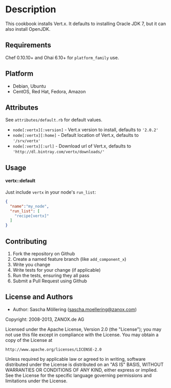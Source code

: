 Description
==============
This cookbook installs Vert.x. It defaults to installing Oracle JDK 7, but it can also install OpenJDK. 

Requirements
------------
Chef 0.10.10+ and Ohai 6.10+ for `platform_family` use.

## Platform
* Debian, Ubuntu
* CentOS, Red Hat, Fedora, Amazon


Attributes
----------
See `attributes/default.rb` for default values.

* `node[:vertx][:version]` - Vert.x version to install, defaults to `'2.0.2'`
* `node[:vertx][:home]` - Default location of Vert.x, defaults to `'/srv/vertx'`
* `node[:vertx][:url]` - Download url of Vert.x, defaults to `'http://dl.bintray.com/vertx/downloads/'`


Usage
-----
#### vertx::default

Just include `vertx` in your node's `run_list`:

```json
{
  "name":"my_node",
  "run_list": [
    "recipe[vertx]"
  ]
}
```

Contributing
------------
1. Fork the repository on Github
2. Create a named feature branch (like `add_component_x`)
3. Write you change
4. Write tests for your change (if applicable)
5. Run the tests, ensuring they all pass
6. Submit a Pull Request using Github

License and Authors
-------------------

* Author: Sascha Möllering (<sascha.moellering@zanox.com>)

Copyright: 2008-2013, ZANOX.de AG

Licensed under the Apache License, Version 2.0 (the "License");
you may not use this file except in compliance with the License.
You may obtain a copy of the License at

    http://www.apache.org/licenses/LICENSE-2.0

Unless required by applicable law or agreed to in writing, software
distributed under the License is distributed on an "AS IS" BASIS,
WITHOUT WARRANTIES OR CONDITIONS OF ANY KIND, either express or implied.
See the License for the specific language governing permissions and
limitations under the License.

